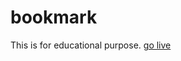 # bookmark
This is for educational purpose.
<a href="https://kingprince005.github.io/bookmark">go live</a>
